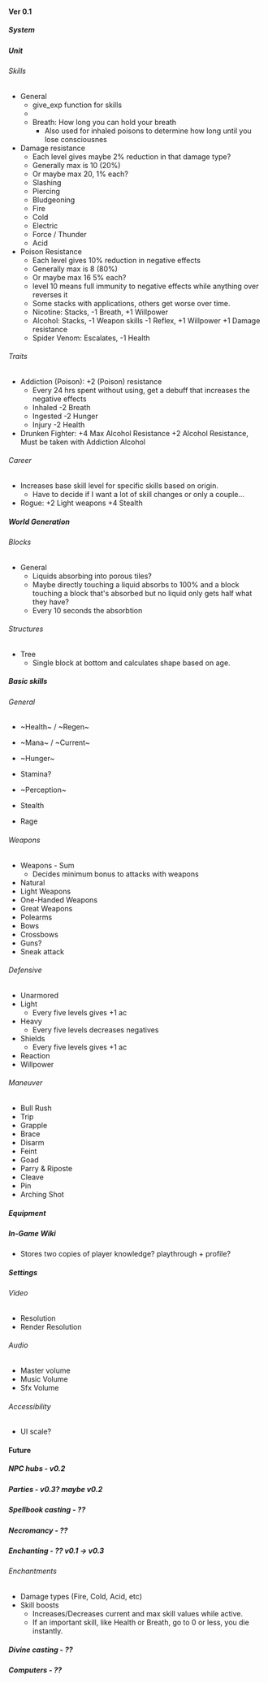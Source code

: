 
#### Ver 0.1

##### System

##### Unit
###### Skills
- General
  - give_exp function for skills
  - 
  - Breath: How long you can hold your breath
    - Also used for inhaled poisons to determine how long until you lose consciousnes
- Damage resistance
    - Each level gives maybe 2% reduction in that damage type?
    - Generally max is 10 (20%)
    - Or maybe max 20, 1% each?
  - Slashing
  - Piercing
  - Bludgeoning
  - Fire
  - Cold
  - Electric
  - Force / Thunder
  - Acid
- Poison Resistance
    - Each level gives 10% reduction in negative effects
    - Generally max is 8 (80%)
    - Or maybe max 16 5% each?
  - level 10 means full immunity to negative effects while anything over reverses it
  - Some stacks with applications, others get worse over time.
  - Nicotine:     Stacks,    -1 Breath,                  +1 Willpower
  - Alcohol:      Stacks,    -1 Weapon skills -1 Reflex, +1 Willpower +1 Damage resistance
  - Spider Venom: Escalates, -1 Health
###### Traits
- Addiction (Poison): +2 (Poison) resistance
  - Every 24 hrs spent without using, get a debuff that increases the negative effects
  - Inhaled  -2 Breath
  - Ingested -2 Hunger
  - Injury   -2 Health
- Drunken Fighter: +4 Max Alcohol Resistance +2 Alcohol Resistance, Must be taken with Addiction Alcohol
###### Career
- Increases base skill level for specific skills based on origin.
  - Have to decide if I want a lot of skill changes or only a couple...
- Rogue: +2 Light weapons +4 Stealth

##### World Generation
###### Blocks
- General
  - Liquids absorbing into porous tiles?
  - Maybe directly touching a liquid absorbs to 100% and a block touching a block that's
    absorbed but no liquid only gets half what they have?
  - Every 10 seconds the absorbtion
###### Structures
- Tree
  - Single block at bottom and calculates shape based on age.
##### Basic skills
###### General
- ~Health~ / ~Regen~
- ~Mana~ / ~Current~
- ~Hunger~
- Stamina?

- ~Perception~
- Stealth
- Rage

###### Weapons
- Weapons - Sum
  - Decides minimum bonus to attacks with weapons
- Natural
- Light Weapons
- One-Handed Weapons
- Great Weapons
- Polearms
- Bows
- Crossbows
- Guns?
- Sneak attack

###### Defensive
- Unarmored
- Light
  - Every five levels gives +1 ac
- Heavy
  - Every five levels decreases negatives
- Shields
  - Every five levels gives +1 ac
- Reaction
- Willpower

###### Maneuver
- Bull Rush
- Trip
- Grapple
- Brace
- Disarm
- Feint
- Goad
- Parry & Riposte
- Cleave
- Pin
- Arching Shot

##### Equipment
##### In-Game Wiki
- Stores two copies of player knowledge? playthrough + profile?

##### Settings
###### Video
- Resolution
- Render Resolution
###### Audio
- Master volume
- Music Volume
- Sfx Volume
###### Accessibility
- UI scale?


#### Future

##### NPC hubs          - v0.2
##### Parties           - v0.3? maybe v0.2
##### Spellbook casting - ??
##### Necromancy        - ??
##### Enchanting        - ?? v0.1 -> v0.3
###### Enchantments
- Damage types (Fire, Cold, Acid, etc)
- Skill boosts
  - Increases/Decreases current and max skill values while active.
  - If an important skill, like Health or Breath, go to 0 or less, you die instantly.
##### Divine casting    - ??
##### Computers         - ??

